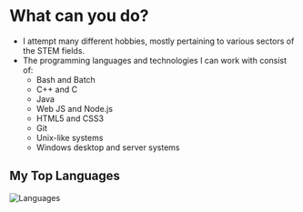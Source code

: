 # What can you do?
* I attempt many different hobbies, mostly pertaining to various sectors of the STEM fields.
* The programming languages and technologies I can work with consist of:
    - Bash and Batch
    - C++ and C
    - Java
    - Web JS and Node.js
    - HTML5 and CSS3
    - Git
    - Unix-like systems
    - Windows desktop and server systems

## My Top Languages
![Languages](https://github-readme-stats.vercel.app/api/top-langs/?username=broken-admin&layout=compact)
